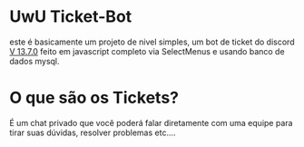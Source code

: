 # UwU Ticket-Bot 

este é basicamente um projeto de nivel simples, um bot de ticket do discord [V 13.7.0](https://www.npmjs.com/package/discord.js/v/13.7.0) feito em javascript completo via SelectMenus e usando banco de dados mysql.

# O que são os Tickets? 

É um chat privado que você poderá falar diretamente com uma equipe para tirar suas dúvidas, resolver problemas etc....